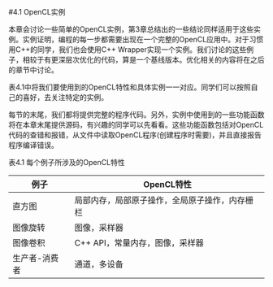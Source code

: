 #4.1 OpenCL实例

本章会讨论一些简单的OpenCL实例，第3章总结出的一些结论同样适用于这些实例。实例证明，编程的每一步都需要出现在一个完整的OpenCL应用中。对于习惯用C++的同学，我们也会使用C++ Wrapper实现一个实例。我们讨论的这些例子，相较于有更深层次优化的代码，算是一个基线版本。优化相关的内容将在之后的章节中讨论。

表4.1中将我们要使用到的OpenCL特性和具体实例一一对应。同学们可以按照自己的喜好，去关注特定的实例。

每节的末尾，我们都将提供完整的程序代码。另外，实例中使用到的一些功能函数将在本章末尾提供源码，有兴趣的同学可以先看看。这些功能函数包括对OpenCL代码的查错和报错，从文件中读取OpenCL程序(创建程序时需要)，并且直接报告程序编译错误。

表4.1 每个例子所涉及的OpenCL特性

例子 | OpenCL特性 
----|-----
直方图 | 局部内存，局部原子操作，全局原子操作，内存栅栏 
图像旋转 | 图像，采样器
图像卷积 | C++ API，常量内存，图像，采样器 
生产者-消费者 | 通道，多设备  